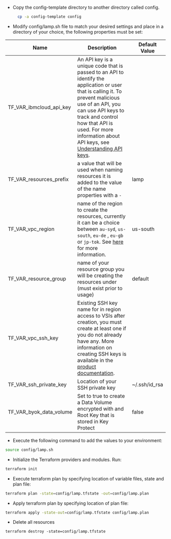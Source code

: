 - Copy the config-template directory to another directory called config.
  ```sh
    cp -a config-template config
  ```

- Modify config/lamp.sh file to match your desired settings and place in a directory of your choice, the following properties must be set:

|  Name               | Description                         | Default Value |
| -------------------| ------------------------------------|---------------- |
| TF_VAR_ibmcloud_api_key | An API key is a unique code that is passed to an API to identify the application or user that is calling it. To prevent malicious use of an API, you can use API keys to track and control how that API is used. For more information about API keys, see [Understanding API keys](https://cloud.ibm.com/docs/iam?topic=iam-manapikey). |
| TF_VAR_resources_prefix | a value that will be used when naming resources it is added to the value of the name properties with a `-` | lamp |
| TF_VAR_vpc_region        | name of the region to create the resources, currently it can be a choice between `au-syd`, `us-south`, `eu-de` , `eu-gb` or `jp-tok`. See [here](https://cloud.ibm.com/docs/vpc-on-classic-vsi?topic=vpc-on-classic-vsi-faqs#what-regions-are-available-) for more information. | us-south |
| TF_VAR_resource_group | name of your resource group you will be creating the resources under (must exist prior to usage) | default |
| TF_VAR_vpc_ssh_key | Existing SSH key name for in region access to VSIs after creation, you must create at least one if you do not already have any. More information on creating SSH keys is available in the [product documentation](https://cloud.ibm.com/docs/vpc-on-classic-vsi?topic=vpc-on-classic-vsi-ssh-keys). |
| TF_VAR_ssh_private_key | Location of your SSH private key | ~/.ssh/id_rsa |
| TF_VAR_byok_data_volume | Set to true to create a Data Volume encrypted with and Root Key that is stored in Key Protect | false |


- Execute the following command to add the values to your environment:
```sh
source config/lamp.sh
```

- Initialize the Terraform providers and modules. Run:
```sh
terraform init
```

- Execute terraform plan by specifying location of variable files, state and plan file:
```sh
terraform plan -state=config/lamp.tfstate -out=config/lamp.plan
```

- Apply terraform plan by specifying location of plan file:
```sh
terraform apply -state-out=config/lamp.tfstate config/lamp.plan
```

- Delete all resources
```
terraform destroy -state=config/lamp.tfstate
```